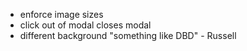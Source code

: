 - enforce image sizes
- click out of modal closes modal
- different background "something like DBD" - Russell